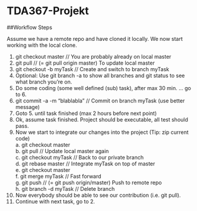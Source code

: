 # TDA367-Projekt

##Workflow Steps

Assume we have a remote repo and have cloned it locally. We now start working with the local clone.<br>

  1. git checkout master     // You are probably already on local master<br>
  2. git pull                         // (= git pull origin master) To update local master<br>
  3. git checkout -b myTask    // Create and switch to branch myTask<br>
  4. Optional: Use git branch -a to show all branches and git status to see what branch you’re on.<br>
  5. Do some coding (some well defined (sub) task), after max 30 min. … go to 6.<br>
  6. git commit -a -m “blablabla”   // Commit on branch myTask (use better message)<br>
  7. Goto 5. until task finished (max 2 hours before next point)<br>
  8. Ok, assume task finished. Project should be executable, all test should pass.  <br>
  9. Now we start to integrate our changes into the project (Tip: zip current code)<br>
      a. git checkout master<br>
      b. git pull                            // Update local master again<br>
      c. git checkout myTask      // Back to our private branch<br>
      d. git rebase master           // Integrate myTask on top of master<br>
      e. git checkout master<br>
      f. git merge myTask         // Fast forward<br>
      g. git push    // (= git push origin/master) Push to remote repo<br>
      h. git branch -d myTask  // Delete   branch<br>
  10. Now everybody should be able to see our contribution (i.e. git pull).<br>
  11. Continue with next task, go to 2.<br>

